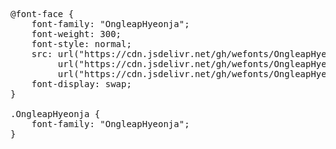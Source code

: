 <pre>
@font-face {
    font-family: "OngleapHyeonja";
    font-weight: 300;
    font-style: normal;
    src: url("https://cdn.jsdelivr.net/gh/wefonts/OngleapHyeonja/OngleapHyeonja.woff2") format("woff2"),
         url("https://cdn.jsdelivr.net/gh/wefonts/OngleapHyeonja/OngleapHyeonja.woff") format("woff"),
         url("https://cdn.jsdelivr.net/gh/wefonts/OngleapHyeonja/OngleapHyeonja.ttf") format("truetype");
    font-display: swap;
}

.OngleapHyeonja {
    font-family: "OngleapHyeonja";
}
  
</pre>
